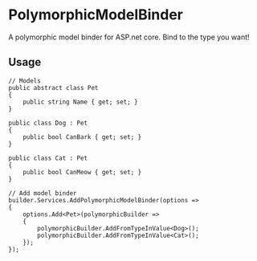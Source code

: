 # PolymorphicModelBinder

A polymorphic model binder for ASP.net core. Bind to the type you want! 

## Usage

    // Models
    public abstract class Pet
    {
        public string Name { get; set; }
    }
    
    public class Dog : Pet
    {
        public bool CanBark { get; set; }
    }
    
    public class Cat : Pet
    {
        public bool CanMeow { get; set; }
    }

    // Add model binder
    builder.Services.AddPolymorphicModelBinder(options =>
    {
        options.Add<Pet>(polymorphicBuilder =>
        {
            polymorphicBuilder.AddFromTypeInValue<Dog>();
            polymorphicBuilder.AddFromTypeInValue<Cat>();
        });
    });